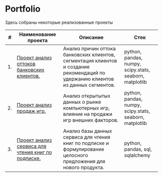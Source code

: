 # Portfolio

Здесь собраны некоторые реализованные проекты

| #    | Наименование проекта                | Описание                                                     | Стек                                                         |
| ---- | ------------------------------------------------------------ | ------------------------------------------------------------ | ------------------------------------------------------------ |
| 1.   | [Проект анализ оттоков банковских клиентов.](https://github.com/shnuridze/Portfolio/blob/main/customer_outflow/customer_outflow.ipynb) | Анализ причин оттока банковских клиентов, сегментация клиентов и создание рекомендаций по удержанию клиентов из данных сегментов. | python, pandas, numpy, scipy.stats, seaborn, matplotlib |
| 2.   | [Проект анализ продаж игр.](https://github.com/shnuridze/Portfolio/blob/main/geme_sale/Game_sale.ipynb) | Анализ открытытых данных о рынке компьютерных игр, влияние на продажи игр внешних факторов. | python, pandas, numpy, scipy.stats, seaborn, matplotlib      |
| 3.   | [Проект анализ сервиса для чтения книг по подписке.](https://github.com/shnuridze/Portfolio/blob/main/reading_service/reading_service.ipynb) | Анализ базы данных сервиса для чтения книг по подписке и формулирование целосного предложения для нового продукта.             | python, pandas, sql, sqlalchemy  |


